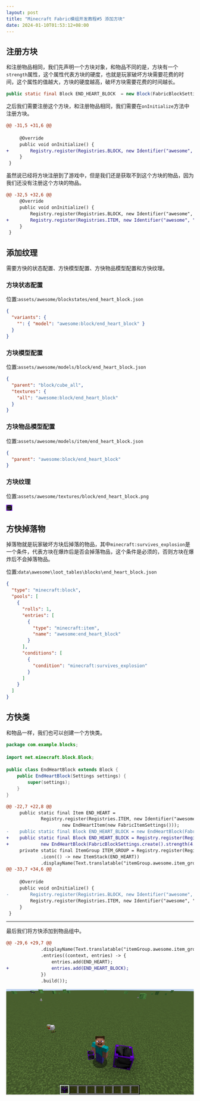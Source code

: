 ```yaml
---
layout: post
title: "Minecraft Fabric模组开发教程#5 添加方块"
date: 2024-01-10T01:53:12+08:00
---
```


## 注册方块

和注册物品相同，我们先声明一个方块对象，和物品不同的是，方块有一个`strength`属性，这个属性代表方块的硬度，也就是玩家破坏方块需要花费的时间，这个属性的值越大，方块的硬度越高，破坏方块需要花费的时间越长。

```java
public static final Block END_HEART_BLOCK  = new Block(FabricBlockSettings.create().strength(4.0f));
```

之后我们需要注册这个方块，和注册物品相同，我们需要在`onInitialize`方法中注册方块。

```diff
@@ -31,5 +31,6 @@

     @Override
     public void onInitialize() {
+        Registry.register(Registries.BLOCK, new Identifier("awesome", "end_heart_block"), END_HEART_BLOCK);
     }
 }
```

虽然说已经将方块注册到了游戏中，但是我们还是获取不到这个方块的物品，因为我们还没有注册这个方块的物品。

```diff
@@ -32,5 +32,6 @@
     @Override
     public void onInitialize() {
         Registry.register(Registries.BLOCK, new Identifier("awesome", "end_heart_block"), END_HEART_BLOCK);
+        Registry.register(Registries.ITEM, new Identifier("awesome", "end_heart_block"), new BlockItem(END_HEART_BLOCK, new FabricItemSettings()));
     }
 }
```

## 添加纹理

需要方快的状态配置、方快模型配置、方快物品模型配置和方快纹理。

### 方块状态配置

位置:`assets/awesome/blockstates/end_heart_block.json`

```json
{
  "variants": {
    "": { "model": "awesome:block/end_heart_block" }
  }
}
```

### 方块模型配置

位置:`assets/awesome/models/block/end_heart_block.json`

```json
{
  "parent": "block/cube_all",
  "textures": {
    "all": "awesome:block/end_heart_block"
  }
}
```

### 方块物品模型配置

位置:`assets/awesome/models/item/end_heart_block.json`

```json
{
  "parent": "awesome:block/end_heart_block"
}
```

### 方块纹理

位置:`assets/awesome/textures/block/end_heart_block.png`

![end_heart](/assets/fabric/end_heart_block.png)

## 方快掉落物

掉落物就是玩家破坏方块后掉落的物品，其中`minecraft:survives_explosion`是一个条件，代表方块在爆炸后是否会掉落物品，这个条件是必须的，否则方块在爆炸后不会掉落物品。

位置:`data\awesome\loot_tables\blocks\end_heart_block.json`

```json
{
  "type": "minecraft:block",
  "pools": [
    {
      "rolls": 1,
      "entries": [
        {
          "type": "minecraft:item",
          "name": "awesome:end_heart_block"
        }
      ],
      "conditions": [
        {
          "condition": "minecraft:survives_explosion"
        }
      ]
    }
  ]
}
```

## 方快类

和物品一样，我们也可以创建一个方快类。

```java
package com.example.blocks;

import net.minecraft.block.Block;

public class EndHeartBlock extends Block {
    public EndHeartBlock(Settings settings) {
        super(settings);
    }
}
```

```diff
@@ -22,7 +22,8 @@
     public static final Item END_HEART =
             Registry.register(Registries.ITEM, new Identifier("awesome", "end_heart"),
                     new EndHeartItem(new FabricItemSettings()));
-    public static final Block END_HEART_BLOCK = new EndHeartBlock(FabricBlockSettings.create().strength(4.0f));
+    public static final Block END_HEART_BLOCK = Registry.register(Registries.BLOCK, new Identifier("awesome", "end_heart_block"),
+            new EndHeartBlock(FabricBlockSettings.create().strength(4.0f)));
     private static final ItemGroup ITEM_GROUP = Registry.register(Registries.ITEM_GROUP, new Identifier("awesome", "item_group"), FabricItemGroup.builder()
             .icon(() -> new ItemStack(END_HEART))
             .displayName(Text.translatable("itemGroup.awesome.item_group"))
@@ -33,7 +34,6 @@

     @Override
     public void onInitialize() {
-        Registry.register(Registries.BLOCK, new Identifier("awesome", "end_heart_block"), END_HEART_BLOCK);
         Registry.register(Registries.ITEM, new Identifier("awesome", "end_heart_block"), new BlockItem(END_HEART_BLOCK, new FabricItemSettings()));
     }
 }
```

---

最后我们将方快添加到物品组中。

```diff
@@ -29,6 +29,7 @@
             .displayName(Text.translatable("itemGroup.awesome.item_group"))
             .entries((context, entries) -> {
                 entries.add(END_HEART);
+                entries.add(END_HEART_BLOCK);
             })
             .build());
```

![5-1](/assets/fabric2024/5-1.png)